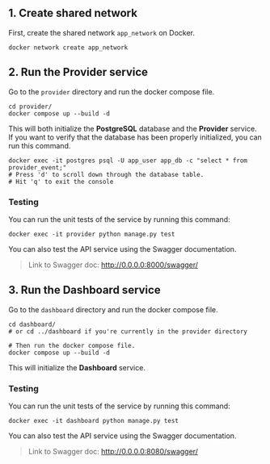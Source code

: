 ## 1. Create shared network
First, create the shared network `app_network` on Docker.
```
docker network create app_network
```

## 2. Run the Provider service
Go to the `provider` directory and run the docker compose file.
```
cd provider/
docker compose up --build -d
```

This will both initialize the **PostgreSQL** database and the **Provider** service.
If you want to verify that the database has been properly initialized, you can run this command.
```
docker exec -it postgres psql -U app_user app_db -c "select * from provider_event;"
# Press 'd' to scroll down through the database table.
# Hit 'q' to exit the console
```

### Testing
You can run the unit tests of the service by running this command:
```
docker exec -it provider python manage.py test
```
You can also test the API service using the Swagger documentation.
> Link to Swagger doc: http://0.0.0.0:8000/swagger/

## 3. Run the Dashboard service
Go to the `dashboard` directory and run the docker compose file.
```
cd dashboard/
# or cd ../dashboard if you're currently in the provider directory

# Then run the docker compose file.
docker compose up --build -d
```

This will initialize the **Dashboard** service.

### Testing
You can run the unit tests of the service by running this command:
```
docker exec -it dashboard python manage.py test
```
You can also test the API service using the Swagger documentation.
> Link to Swagger doc: http://0.0.0.0:8080/swagger/